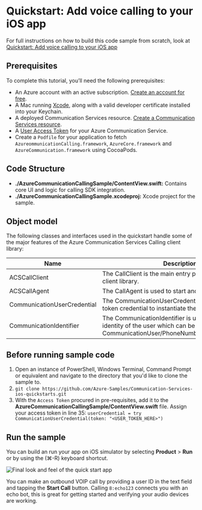 # Quickstart: Add voice calling to your iOS app

For full instructions on how to build this code sample from scratch, look at [Quickstart: Add voice calling to your iOS app](https://docs.microsoft.com/en-us/azure/communication-services/quickstarts/voice-video-calling/getting-started-with-calling?pivots=platform-ios)

## Prerequisites

To complete this tutorial, you’ll need the following prerequisites:

- An Azure account with an active subscription. [Create an account for free](https://azure.microsoft.com/free/?WT.mc_id=A261C142F). 
- A Mac running [Xcode](https://go.microsoft.com/fwLink/p/?LinkID=266532), along with a valid developer certificate installed into your Keychain.
- A deployed Communication Services resource. [Create a Communication Services resource](https://docs.microsoft.com/en-us/azure/communication-services/quickstarts/create-communication-resource).
- A [User Access Token](https://docs.microsoft.com/en-us/azure/communication-services/quickstarts/access-tokens?pivots=programming-language-csharp) for your Azure Communication Service.
- Create a `Podfile` for your application to fetch `AzureommunicationCalling.framework`, `AzureCore.framework` and `AzureCommunication.framework` using CocoaPods.

## Code Structure

- **./AzureCommunicationCallingSample/ContentView.swift:** Contains core UI and logic for calling SDK integration.
- **./AzureCommunicationCallingSample.xcodeproj:** Xcode project for the sample.

## Object model

The following classes and interfaces used in the quickstart handle some of the major features of the Azure Communication Services Calling client library:

| Name                                  | Description                                                  |
| ------------------------------------- | ------------------------------------------------------------ |
| ACSCallClient | The CallClient is the main entry point to the Calling client library.|
| ACSCallAgent | The CallAgent is used to start and manage calls. |
| CommunicationUserCredential | The CommunicationUserCredential is used as the token credential to instantiate the CallAgent.| 
| CommunicationIdentifier | The CommunicationIdentifier is used to represent the identity of the user which can be one of the following: CommunicationUser/PhoneNumber/CallingApplication. |

## Before running sample code

1. Open an instance of PowerShell, Windows Terminal, Command Prompt or equivalent and navigate to the directory that you'd like to clone the sample to.
2. `git clone https://github.com/Azure-Samples/Communication-Services-ios-quickstarts.git`
3. With the `Access Token` procured in pre-requisites, add it to the **AzureCommunicationCallingSample/ContentView.swift** file. Assign your access token in line 35:
   ```userCredential = try CommunicationUserCredential(token: "<USER_TOKEN_HERE>")```

## Run the sample

You can build an run your app on iOS simulator by selecting **Product** > **Run** or by using the (&#8984;-R) keyboard shortcut.

![Final look and feel of the quick start app](../Media/quick-start-make-call-ios.png)

You can make an outbound VOIP call by providing a user ID in the text field and tapping the **Start Call** button. Calling `8:echo123` connects you with an echo bot, this is great for getting started and verifying your audio devices are working.
